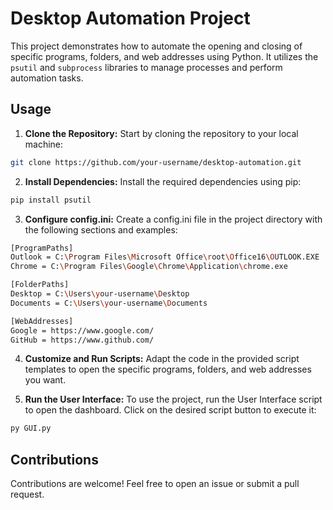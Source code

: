 # Desktop Automation Project

This project demonstrates how to automate the opening and closing of specific programs, folders, and web addresses using Python. It utilizes the `psutil` and `subprocess` libraries to manage processes and perform automation tasks.

## Usage

1. **Clone the Repository:** Start by cloning the repository to your local machine:
```bash
git clone https://github.com/your-username/desktop-automation.git
```

2. **Install Dependencies:** Install the required dependencies using pip:
```bash
pip install psutil
```

3. **Configure config.ini:** Create a config.ini file in the project directory with the following sections and examples:

```bash
[ProgramPaths]
Outlook = C:\Program Files\Microsoft Office\root\Office16\OUTLOOK.EXE
Chrome = C:\Program Files\Google\Chrome\Application\chrome.exe

[FolderPaths]
Desktop = C:\Users\your-username\Desktop
Documents = C:\Users\your-username\Documents

[WebAddresses]
Google = https://www.google.com/
GitHub = https://www.github.com/
```

4. **Customize and Run Scripts:** Adapt the code in the provided script templates to open the specific programs, folders, and web addresses you want.

5. **Run the User Interface:** To use the project, run the User Interface script to open the dashboard. Click on the desired script button to execute it:
```bash
py GUI.py
```

## Contributions
Contributions are welcome! Feel free to open an issue or submit a pull request.